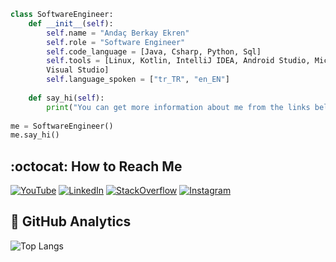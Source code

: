 <!--### Hello :earth_americas: !<p align="right">![Code Time](http://img.shields.io/badge/Code%20Time-343%20hrs%2025%20mins-blue)</p>-->

```python
class SoftwareEngineer:
    def __init__(self):
        self.name = "Andaç Berkay Ekren"
        self.role = "Software Engineer"
        self.code_language = [Java, Csharp, Python, Sql]
        self.tools = [Linux, Kotlin, IntelliJ IDEA, Android Studio, Microsoft Sql Server, Git, Visual Studio Code, 
        Visual Studio]
        self.language_spoken = ["tr_TR", "en_EN"]
        
    def say_hi(self):
        print("You can get more information about me from the links below.")
        
me = SoftwareEngineer()
me.say_hi()
```

## :octocat: How to Reach Me

[![YouTube](https://img.shields.io/badge/-YouTube-ffffff?style=flat&logo=YouTube&logoColor=eb2f06)](https://www.youtube.com/channel/UCGfxd_fCog9r11d9dm-cOiQ) 
[![LinkedIn](https://img.shields.io/badge/-LinkedIn-ffffff?style=flat&logo=linkedin&logoColor=0984e3)](https://www.linkedin.com/in/anda%C3%A7-e-783134215/) 
[![StackOverflow](https://img.shields.io/badge/-StackOverflow-ffffff?style=flat&logo=StackOverflow)](https://stackoverflow.com/users/19333732/anda%c3%a7-berkay-ekren)
[![Instagram](https://img.shields.io/badge/-Instagram-ffffff?style=flat&logo=Instagram)](https://instagram.com/andacberkaye)

## 📌 GitHub Analytics

![Top Langs](https://github-readme-stats.vercel.app/api/top-langs/?username=aberkayekren&theme=dracula)                                               
